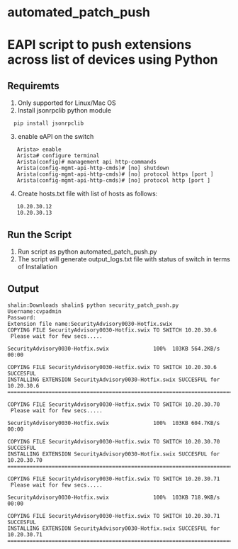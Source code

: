 # automated_patch_push

EAPI script to push extensions across list of devices using Python
====================================================================

Requiremts
-----------
1) Only supported for Linux/Mac OS
2) Install jsonrpclib python module
``````````````````````````````
  pip install jsonrpclib
``````````````````````````````

3) enable eAPI on the switch
```````````````````````````````````````````````````````````````````````````````
   Arista> enable
   Arista# configure terminal
   Arista(config)# management api http-commands
   Arista(config-mgmt-api-http-cmds)# [no] shutdown
   Arista(config-mgmt-api-http-cmds)# [no] protocol https [port ]
   Arista(config-mgmt-api-http-cmds)# [no] protocol http [port ]

```````````````````````````````````````````````````````````````````````````````   
   
4) Create hosts.txt file with list of hosts as follows:
````````````````
   10.20.30.12
   10.20.30.13
````````````````

Run the Script
------------------
1) Run script as python automated_patch_push.py
2) The script will generate output_logs.txt file with status of switch in terms of Installation


Output
---------

`````````````````````````````````````````````````````````````````````````````````````````````````
shalin:Downloads shalin$ python security_patch_push.py 
Username:cvpadmin
Password:
Extension file name:SecurityAdvisory0030-Hotfix.swix
COPYING FILE SecurityAdvisory0030-Hotfix.swix TO SWITCH 10.20.30.6 
 Please wait for few secs.....
 
SecurityAdvisory0030-Hotfix.swix              100%  103KB 564.2KB/s   00:00    

COPYING FILE SecurityAdvisory0030-Hotfix.swix TO SWITCH 10.20.30.6 SUCCESFUL
INSTALLING EXTENSION SecurityAdvisory0030-Hotfix.swix SUCCESFUL for 10.20.30.6
==================================================================================================

COPYING FILE SecurityAdvisory0030-Hotfix.swix TO SWITCH 10.20.30.70 
 Please wait for few secs.....
 
SecurityAdvisory0030-Hotfix.swix              100%  103KB 604.7KB/s   00:00    

COPYING FILE SecurityAdvisory0030-Hotfix.swix TO SWITCH 10.20.30.70 SUCCESFUL
INSTALLING EXTENSION SecurityAdvisory0030-Hotfix.swix SUCCESFUL for 10.20.30.70
==================================================================================================

COPYING FILE SecurityAdvisory0030-Hotfix.swix TO SWITCH 10.20.30.71 
 Please wait for few secs.....
 
SecurityAdvisory0030-Hotfix.swix              100%  103KB 718.9KB/s   00:00    

COPYING FILE SecurityAdvisory0030-Hotfix.swix TO SWITCH 10.20.30.71 SUCCESFUL
INSTALLING EXTENSION SecurityAdvisory0030-Hotfix.swix SUCCESFUL for 10.20.30.71
==================================================================================================

`````````````````````````````````````````````````````````````````````````````````````````````````

